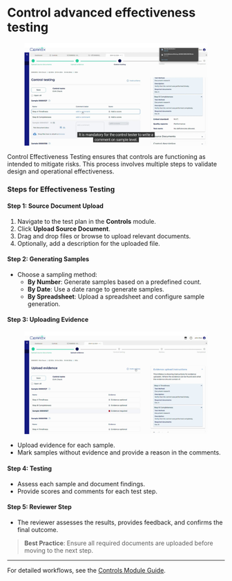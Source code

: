 # Control advanced effectiveness testing

<figure><img src="../.gitbook/assets/control_testing_page_screenshot_3.jpg" alt=""><figcaption></figcaption></figure>

Control Effectiveness Testing ensures that controls are functioning as intended to mitigate risks. This process involves multiple steps to validate design and operational effectiveness.

### Steps for Effectiveness Testing

#### Step 1: Source Document Upload

1. Navigate to the test plan in the **Controls** module.
2. Click **Upload Source Document**.
3. Drag and drop files or browse to upload relevant documents.
4. Optionally, add a description for the uploaded file.

#### Step 2: Generating Samples

* Choose a sampling method:
  * **By Number**: Generate samples based on a predefined count.
  * **By Date**: Use a date range to generate samples.
  * **By Spreadsheet**: Upload a spreadsheet and configure sample generation.

#### Step 3: Uploading Evidence

<figure><img src="../.gitbook/assets/upload_evidence_page_screenshot_2.jpg" alt=""><figcaption></figcaption></figure>

* Upload evidence for each sample.
* Mark samples without evidence and provide a reason in the comments.

#### Step 4: Testing

* Assess each sample and document findings.
* Provide scores and comments for each test step.

#### Step 5: Reviewer Step

* The reviewer assesses the results, provides feedback, and confirms the final outcome.

> **Best Practice**: Ensure all required documents are uploaded before moving to the next step.

***

For detailed workflows, see the [Controls Module Guide](controls.md).
